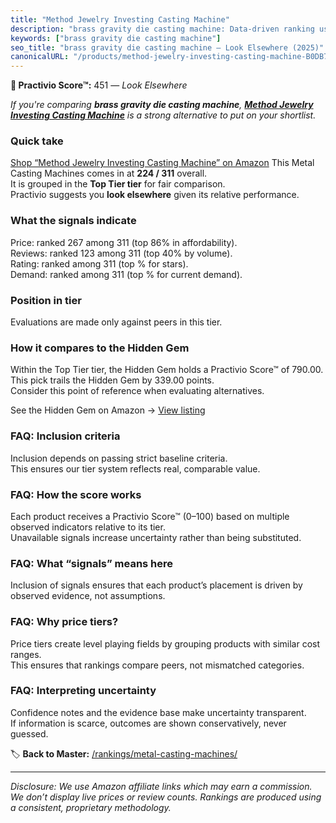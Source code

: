 ```yaml
---
title: "Method Jewelry Investing Casting Machine"
description: "brass gravity die casting machine: Data-driven ranking using the Practivio Score™. Positioned by quality, value, demand, findability, momentum."
keywords: ["brass gravity die casting machine"]
seo_title: "brass gravity die casting machine — Look Elsewhere (2025)"
canonicalURL: "/products/method-jewelry-investing-casting-machine-B0DB7VT5GF/"
---
```


**🚫 Practivio Score™:** 451 — _Look Elsewhere_


*If you're comparing **brass gravity die casting machine**, **[Method Jewelry Investing Casting Machine](https://www.amazon.com/dp/B0DB7VT5GF?tag=practivio-20)** is a strong alternative to put on your shortlist.*
### Quick take
[Shop “Method Jewelry Investing Casting Machine” on Amazon](https://www.amazon.com/dp/B0DB7VT5GF?tag=practivio-20)
This Metal Casting Machines comes in at **224 / 311** overall.  
It is grouped in the **Top Tier tier** for fair comparison.  
Practivio suggests you **look elsewhere** given its relative performance.

### What the signals indicate
Price: ranked 267 among 311 (top 86% in affordability).  
Reviews: ranked 123 among 311 (top 40% by volume).  
Rating: ranked  among 311 (top % for stars).  
Demand: ranked  among 311 (top % for current demand).

### Position in tier
Evaluations are made only against peers in this tier.

### How it compares to the Hidden Gem
Within the Top Tier tier, the Hidden Gem holds a Practivio Score™ of 790.00.  
This pick trails the Hidden Gem by 339.00 points.  
Consider this point of reference when evaluating alternatives.  

See the Hidden Gem on Amazon → [View listing](https://www.amazon.com/dp/B00ISCAOJ4?tag=practivio-20)

### FAQ: Inclusion criteria
Inclusion depends on passing strict baseline criteria.  
This ensures our tier system reflects real, comparable value.

### FAQ: How the score works
Each product receives a Practivio Score™ (0–100) based on multiple observed indicators relative to its tier.  
Unavailable signals increase uncertainty rather than being substituted.

### FAQ: What “signals” means here
Inclusion of signals ensures that each product’s placement is driven by observed evidence, not assumptions.

### FAQ: Why price tiers?
Price tiers create level playing fields by grouping products with similar cost ranges.  
This ensures that rankings compare peers, not mismatched categories.

### FAQ: Interpreting uncertainty
Confidence notes and the evidence base make uncertainty transparent.  
If information is scarce, outcomes are shown conservatively, never guessed.


🏷️ **Back to Master:** [/rankings/metal-casting-machines/](/rankings/metal-casting-machines/)

---
_Disclosure: We use Amazon affiliate links which may earn a commission. We don’t display live prices or review counts. Rankings are produced using a consistent, proprietary methodology._
